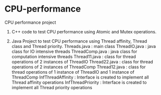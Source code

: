 # CPU-performance
CPU performance project

1. C++ code to test CPU performance using Atomic and Mutex operations.

2. Java Project to test CPU performance using Thread affinity, Thread class and Thread priority.
  Threads.java : main class
  ThreadIO.java : java class for IO intensive threads
  ThreadComp.java : java class for computation intensive threads
  Thread11.java : class for thread operations of 2 instances of ThreadIO
  Thread22.java :  class for thread operations of 2 instances of ThreadComp
  Thread12.java : class for thread operations of 1 instance of ThreadIO and 1 instance of ThreadComp
  InfThreadAffinity : Interface is created to implement all Thread affinity operations
  InfThreadPriority : Interface is created to implement all Thread priority operations
